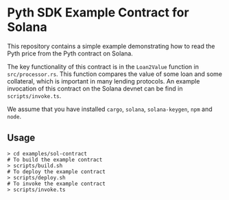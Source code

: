 # Pyth SDK Example Contract for Solana

This repository contains a simple example demonstrating how to read the Pyth price from the Pyth contract on Solana.

The key functionality of this contract is in the `Loan2Value` function in `src/processor.rs`. 
This function compares the value of some loan and some collateral, which is important in many lending protocols.
An example invocation of this contract on the Solana devnet can be find in `scripts/invoke.ts`.

We assume that you have installed `cargo`, `solana`, `solana-keygen`, `npm` and `node`.

## Usage

```shell
> cd examples/sol-contract
# To build the example contract
> scripts/build.sh
# To deploy the example contract
> scripts/deploy.sh
# To invoke the example contract
> scripts/invoke.ts
```
